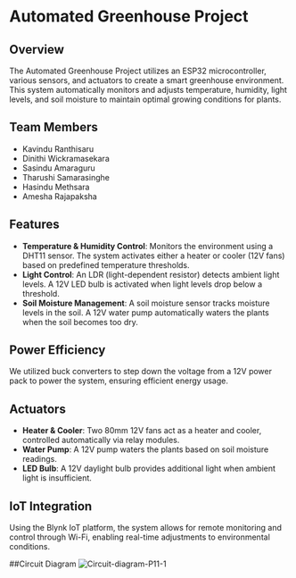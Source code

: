 # Automated Greenhouse Project

## Overview
The Automated Greenhouse Project utilizes an ESP32 microcontroller, various sensors, and actuators to create a smart greenhouse environment. This system automatically monitors and adjusts temperature, humidity, light levels, and soil moisture to maintain optimal growing conditions for plants.

## Team Members
- Kavindu Ranthisaru
- Dinithi Wickramasekara
- Sasindu Amaraguru
- Tharushi Samarasinghe
- Hasindu Methsara
- Amesha Rajapaksha

## Features
- **Temperature & Humidity Control**: Monitors the environment using a DHT11 sensor. The system activates either a heater or cooler (12V fans) based on predefined temperature thresholds.
- **Light Control**: An LDR (light-dependent resistor) detects ambient light levels. A 12V LED bulb is activated when light levels drop below a threshold.
- **Soil Moisture Management**: A soil moisture sensor tracks moisture levels in the soil. A 12V water pump automatically waters the plants when the soil becomes too dry.
  
## Power Efficiency
We utilized buck converters to step down the voltage from a 12V power pack to power the system, ensuring efficient energy usage.

## Actuators
- **Heater & Cooler**: Two 80mm 12V fans act as a heater and cooler, controlled automatically via relay modules.
- **Water Pump**: A 12V pump waters the plants based on soil moisture readings.
- **LED Bulb**: A 12V daylight bulb provides additional light when ambient light is insufficient.

## IoT Integration
Using the Blynk IoT platform, the system allows for remote monitoring and control through Wi-Fi, enabling real-time adjustments to environmental conditions.

##Circuit Diagram
<img src="https://i.ibb.co/7XhpRPq/Circuit-diagram-P11-1.png" alt="Circuit-diagram-P11-1">
